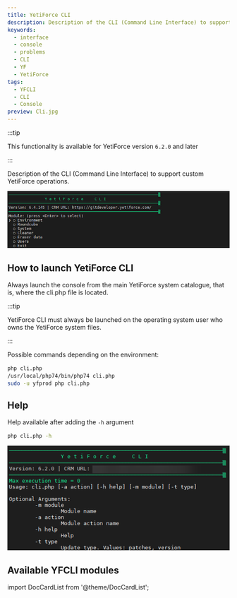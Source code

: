 ```yaml
---
title: YetiForce CLI
description: Description of the CLI (Command Line Interface) to support custom YetiForce operations
keywords:
  - interface
  - console
  - problems
  - CLI
  - YF
  - YetiForce
tags:
  - YFCLI
  - CLI
  - Console
preview: Cli.jpg
---
```


:::tip

This functionality is available for YetiForce version `6.2.0` and later

:::

Description of the CLI (Command Line Interface) to support custom YetiForce operations.

![Eraser CLI](Cli.jpg)

## How to launch YetiForce CLI

Always launch the console from the main YetiForce system catalogue, that is, where the cli.php file is located.

:::tip

YetiForce CLI must always be launched on the operating system user who owns the YetiForce system files.

:::

Possible commands depending on the environment:

```bash
php cli.php
/usr/local/php74/bin/php74 cli.php
sudo -u yfprod php cli.php
```

## Help

Help available after adding the `-h` argument

```bash
php cli.php -h
```

![Help CLI](Help.png)

## Available YFCLI modules

import DocCardList from '@theme/DocCardList';

<DocCardList />
